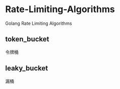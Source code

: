# Rate-Limiting-Algorithms

Golang Rate Limiting Algorithms

## token_bucket

令牌桶

## leaky_bucket

漏桶
